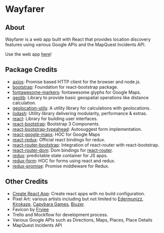# Wayfarer

## About
Wayfarer is a web app built with React that provides location discovery features using various Google APIs and the MapQuest Incidents API.

Use the web app [here](https://wayfarer.surge.sh/)!

## Package Credits

- [axios](https://www.npmjs.com/package/axios): Promise based HTTP client for the browser and node.js.
- [bootstrap](https://getbootstrap.com/): Foundation for react-bootstrap package.
- [fontawesome-markers](https://www.npmjs.com/package/fontawesome-markers): fontawesome glyphs for Google Maps.
- [geolib](https://www.npmjs.com/package/geolib): Library to provide basic geospatial operations like distance calculation.
- [geolocation-utils](https://www.npmjs.com/package/geolocation-utils): A utility library for calculations with geolocations.
- [lodash](https://www.npmjs.com/package/lodash): Utility library delivering modularity, performance & extras.
- [react](https://reactjs.org/): Library for building user interfaces.
- [react-bootstrap](https://react-bootstrap.github.io/): Bootstrap 3 Components.
- [react-bootstrap-typeahead](https://www.npmjs.com/package/react-bootstrap-typeahead): Autosuggest form implementation.
- [react-google-maps](https://github.com/tomchentw/react-google-maps): HOC for Google Maps
- [react-redux](https://github.com/reduxjs/react-redux): Official react bindings for redux.
- [react-router-bootstrap](https://github.com/react-bootstrap/react-router-bootstrap): Integration of react-router with react-bootstrap.
- [react-router-dom](https://www.npmjs.com/package/react-router-dom): Dom bindings for [react-router](https://www.npmjs.com/package/react-router).
- [redux](https://www.npmjs.com/package/redux): predictable state container for JS apps.
- [redux-form](https://www.npmjs.com/package/redux-form): HOC for forms using react and redux.
- [redux-promise](https://www.npmjs.com/package/redux-promise): Promise middleware for Redux.

## Other Credits

- [Create React App](https://github.com/facebook/create-react-app): Create react apps with no build configuration.
- Pixel Art: various artists including but not limited to [Edermunizz](https://edermunizz.tumblr.com/), [Kirokaze](https://www.behance.net/kirokaze), [Capybara Games](https://store.steampowered.com/app/204060/Superbrothers_Sword__Sworcery_EP/), [Biuzer](https://www.reddit.com/user/biuzer).
- Favicon by [Fryiee](https://fryiee.deviantart.com/art/Dark-Souls-II-Black-Armor-Edition-Cover-Pixel-Art-443093135)
- Trello and Mockflow for development process.
- Various Google APIs such as Directions, Maps, Places, Place Details
- MapQuest Incidents API